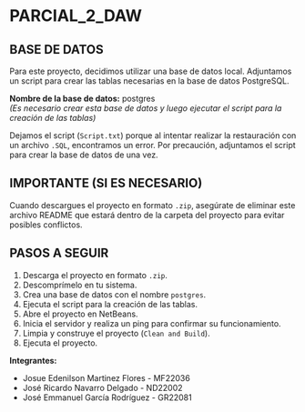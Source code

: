 # PARCIAL_2_DAW

## BASE DE DATOS
Para este proyecto, decidimos utilizar una base de datos local. Adjuntamos un script para crear las tablas necesarias en la base de datos PostgreSQL.

**Nombre de la base de datos:** postgres  
_(Es necesario crear esta base de datos y luego ejecutar el script para la creación de las tablas)_

Dejamos el script (`Script.txt`) porque al intentar realizar la restauración con un archivo `.SQL`, encontramos un error. Por precaución, adjuntamos el script para crear la base de datos de una vez.

## IMPORTANTE (SI ES NECESARIO)
Cuando descargues el proyecto en formato `.zip`, asegúrate de eliminar este archivo README que estará dentro de la carpeta del proyecto para evitar posibles conflictos.

## PASOS A SEGUIR
1. Descarga el proyecto en formato `.zip`.
2. Descomprímelo en tu sistema.
3. Crea una base de datos con el nombre `postgres`.
4. Ejecuta el script para la creación de las tablas.
5. Abre el proyecto en NetBeans.
6. Inicia el servidor y realiza un ping para confirmar su funcionamiento.
7. Limpia y construye el proyecto (`Clean and Build`).
8. Ejecuta el proyecto.

**Integrantes:**
- Josue Edenilson Martinez Flores - MF22036
- José Ricardo Navarro Delgado - ND22002
- José Emmanuel García Rodríguez - GR22081

